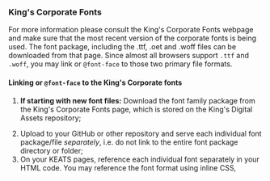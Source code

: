 <h3>King's Corporate Fonts</h3>
<p style="font-size: 14px, sans-serif;">For more information please consult the King's Corporate Fonts webpage and make sure that the most recent version of the corporate fonts is being used. The font package, including the .ttf, .oet and .woff files can be downloaded from that page. Since almost all browsers support <code>.ttf</code> and <code>.woff</code>, you may link or <code>@font-face</code> to those two primary file formats.</p>
<h4>Linking or <code>@font-face</code> to the King's Corporate fonts</h4>
<ol>
      <li><p style="font-size: 14px, sans-serif;"><b>If starting with new font files:</b> Download the font family package from the King's Corporate Fonts page, which is stored on the King's Digital Assets repository;</li>
<li>Upload to your GitHub or other repository and serve each individual font package/file <i>separately</i>, i.e. do not link to the entire font package directory or folder;</li>
<li>On your KEATS pages, reference each individual font separately in your HTML code. You may reference the font format using inline CSS, <code><style></code> tags and @-rules.</p></li>
      <li><b>If using the currently available font files in this repository:</b> The font files (archived and current as of 2018) are available in this repository, so you can serve each file using the current URL in KEATS, or if that's no longer practical, use a CDN of your choice, e.g. RawGit to serve the files again.</li>
</ol>

<strong>To use <code>@font-face</code>,</strong>
<blockquote>
<code>
@font-face { 
font-family: 'BureauGrotesqueThreeSeven';
src:  url(repository path for your .woff font file.woff) format('woff'),
      url(repository path for your .ttf font file.ttf) format('truetype');
}
</code>
</blockquote>

For reference, <code>.woff</code> is for Web Open Font Formats and <code>.ttf</code> is for TrueType font formats. Other font formats that are supported include <code>.eot</code> for Embedded OpenType fonts, which are a compact form of OpenType fonts designed and only supported by Microsoft IE. To ensure acceptable font use on IE, ensure you include the alternative fonts, i.e. Impact and Georgia.

<strong>To reference the font in your CSS stylesheet for a certain <code>p</code> element,</strong>
<br>
<code>p { font-family: 'BureauGrotesqueThreeSeven', Impact, sans-serif; }</code>

For HTML, <code><p style="font-family: BureauGrotesqueThreeSeven";></code>

<h4>Acceptable font alternatives for web browser compatibility</h4>

The acceptable alternative font for Bureau Grotesque 37 is Impact, for Kings Caslon Display (or Kings Caslon Text) it is Georgia regular. Reference the King's Corporate Fonts Branding Essentials document for more information.

